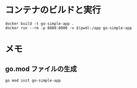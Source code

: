 # コンテナのビルドと実行

```shell
docker build -t go-simple-app .
docker run --rm -p 8080:8080 -v $(pwd):/app go-simple-app
```

# メモ

## go.mod ファイルの生成

```shell
go mod init go-simple-app
```
